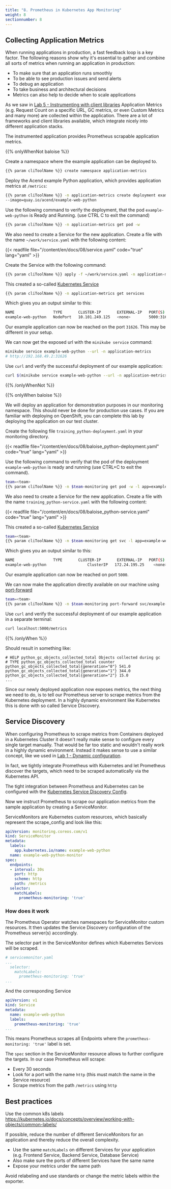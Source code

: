 ```yaml
---
title: "8. Prometheus in Kubernetes App Monitoring"
weight: 8
sectionnumber: 8
---
```


## Collecting Application Metrics

When running applications in production, a fast feedback loop is a key factor. The following reasons show why it's essential to gather and combine all sorts of metrics when running an application in production:

* To make sure that an application runs smoothly
* To be able to see production issues and send alerts
* To debug an application
* To take business and architectural decisions
* Metrics can also help to decide when to scale applications

As we saw in [Lab 5 - Instrumenting with client libraries](../05/) Application Metrics (e.g. Request Count on a specific URL, GC metrics, or even Custom Metrics and many more) are collected within the application. There are a lot of frameworks and client libraries available, which integrate nicely into different application stacks.

The instrumented application provides Prometheus scrapable application metrics.

{{% onlyWhenNot baloise %}}

Create a namespace where the example application can be deployed to.

```bash
{{% param cliToolName %}} create namespace application-metrics
```

Deploy the Acend example Python application, which provides application metrics at `/metrics`:

```bash
{{% param cliToolName %}} -n application-metrics create deployment example-web-python \
--image=quay.io/acend/example-web-python
```

Use the following command to verify the deployment, that the pod `example-web-python` is Ready and Running. (use CTRL C to exit the command)

```bash
{{% param cliToolName %}} -n application-metrics get pod -w
```

We also need to create a Service for the new application. Create a file with the name `~/work/service.yaml` with the following content:

{{< readfile file="/content/en/docs/08/service.yaml" code="true" lang="yaml" >}}

Create the Service with the following command:

```bash
{{% param cliToolName %}} apply -f ~/work/service.yaml -n application-metrics
```

This created a so-called [Kubernetes Service](https://kubernetes.io/docs/concepts/services-networking/service/)

```bash
{{% param cliToolName %}} -n application-metrics get services
```

Which gives you an output similar to this:

```bash
NAME                 TYPE       CLUSTER-IP       EXTERNAL-IP   PORT(S)          AGE
example-web-python   NodePort   10.101.249.125   <none>        5000:31626/TCP   2m9s
```

Our example application can now be reached on the port `31626`. This may be different in your setup.

We can now get the exposed url with the `minikube service` command:

```bash
minikube service example-web-python --url -n application-metrics
# http://192.168.49.2:31626
```

Use `curl` and verify the successful deployment of our example application:

```bash
curl $(minikube service example-web-python --url -n application-metrics)/metrics
```

{{% /onlyWhenNot %}}

{{% onlyWhen baloise %}}

We will deploy an application for demonstration purposes in our monitoring namespace. This should never be done for production use cases. If you are familiar with deploying on OpenShift, you can complete this lab by deploying the application on our test cluster.

Create the following file `training_python-deployment.yaml` in your monitoring directory.

{{< readfile file="/content/en/docs/08/baloise_python-deployment.yaml" code="true" lang="yaml" >}}

Use the following command to verify that the pod of the deployment `example-web-python` is ready and running (use CTRL+C to exit the command).

```bash
team=<team>
{{% param cliToolName %}} -n $team-monitoring get pod -w -l app=example-web-python
```

We also need to create a Service for the new application. Create a file with the name `training_python-service.yaml` with the following content:

{{< readfile file="/content/en/docs/08/baloise_python-service.yaml" code="true" lang="yaml" >}}

This created a so-called [Kubernetes Service](https://kubernetes.io/docs/concepts/services-networking/service/)

```bash
team=<team>
{{% param cliToolName %}} -n $team-monitoring get svc -l app=example-web-python
```

Which gives you an output similar to this:

```bash
NAME                 TYPE       CLUSTER-IP       EXTERNAL-IP   PORT(S)          AGE
example-web-python                  ClusterIP   172.24.195.25    <none>        5000/TCP                     24s
```

Our example application can now be reached on port `5000`.

We can now make the application directly available on our machine using [port-forward](https://kubernetes.io/docs/tasks/access-application-cluster/port-forward-access-application-cluster/)

```bash
team=<team>
{{% param cliToolName %}} -n $team-monitoring port-forward svc/example-web-python 5000
```

Use `curl` and verify the successful deployment of our example application in a separate terminal:

```bash
curl localhost:5000/metrics
```
{{% /onlyWhen %}}

Should result in something like:

```promql
# HELP python_gc_objects_collected_total Objects collected during gc
# TYPE python_gc_objects_collected_total counter
python_gc_objects_collected_total{generation="0"} 541.0
python_gc_objects_collected_total{generation="1"} 344.0
python_gc_objects_collected_total{generation="2"} 15.0
...
```

Since our newly deployed application now exposes metrics, the next thing we need to do, is to tell our Prometheus server to scrape metrics from the Kubernetes deployment. In a highly dynamic environment like Kubernetes this is done with so called Service Discovery.


## Service Discovery

When configuring Prometheus to scrape metrics from Containers deployed in a Kubernetes Cluster it doesn't really make sense to configure every single target manually. That would be far too static and wouldn't really work in a highly dynamic environment. Instead it makes sense to use a similar concept, like we used in [Lab 1 - Dynamic configuration](../01/#dynamic-configuration).

In fact, we tightly integrate Prometheus with Kubernetes and let Prometheus discover the targets, which need to be scraped automatically via the Kubernetes API.

The tight integration between Prometheus and Kubernetes can be configured with the [Kubernetes Service Discovery Config](https://prometheus.io/docs/prometheus/latest/configuration/configuration/#kubernetes_sd_config).

Now we instruct Prometheus to scrape our application metrics from the sample application by creating a ServiceMonitor.

ServiceMonitors are Kubernetes custom resources, which basically represent the scrape_config and look like this:

```yaml
apiVersion: monitoring.coreos.com/v1
kind: ServiceMonitor
metadata:
  labels:
    app.kubernetes.io/name: example-web-python
  name: example-web-python-monitor
spec:
  endpoints:
  - interval: 30s
    port: http
    scheme: http
    path: /metrics
  selector:
    matchLabels:
      prometheus-monitoring: 'true'
```

### How does it work

The Prometheus Operator watches namespaces for ServiceMonitor custom resources. It then updates the Service Discovery configuration of the Prometheus server(s) accordingly.

The selector part in the ServiceMonitor defines which Kubernetes Services will be scraped.

```yaml
# servicemonitor.yaml
...
  selector:
    matchLabels:
      prometheus-monitoring: 'true'
...
```

And the corresponding Service

```yaml
apiVersion: v1
kind: Service
metadata:
  name: example-web-python
  labels:
    prometheus-monitoring: 'true'
...
```

This means Prometheus scrapes all Endpoints where the `prometheus-monitoring: 'true'` label is set.

The `spec` section in the ServiceMonitor resource allows to further configure the targets.
In our case Prometheus will scrape:

* Every 30 seconds
* Look for a port with the name `http` (this must match the name in the Service resource)
* Scrape metrics from the path `/metrics` using `http`

## Best practices

Use the common k8s labels <https://kubernetes.io/docs/concepts/overview/working-with-objects/common-labels/>

If possible, reduce the number of different ServiceMonitors for an application and thereby reduce the overall complexity.

* Use the same `matchLabels` on different Services for your application (e.g. Frontend Service, Backend Service, Database Service)
* Also make sure the ports of different Services have the same name
* Expose your metrics under the same path

Avoid relabeling and use standards or change the metric labels within the exporter.
